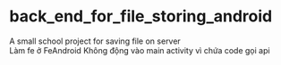 # back_end_for_file_storing_android
A small school project for saving file on server  
Làm fe ở FeAndroid
Không động vào main activity vì chứa code gọi api
